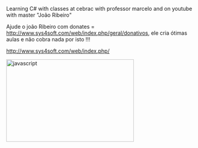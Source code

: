 
Learning C# with classes at cebrac with professor marcelo and on youtube with master "João Ribeiro"


Ajude o joão Ribeiro com donates = http://www.sys4soft.com/web/index.php/geral/donativos, ele cria ótimas aulas e não cobra nada por isto !!!

http://www.sys4soft.com/web/index.php/


 <img src="http://www.sys4soft.com/web/assets/images/logotipo_pc.png" alt="javascript" width="340" height="220"/>


